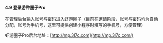 #### 4.9 登录游种圈子Pro

在管理后台输入账号与密码进入虾游圈子（目前在邀请阶段，账号与密码均为自动分配，账号为手机号，这里可提供创建小程序时填写的手机号，方便管理）

虾游圈子Pro后台地址：[http://mp.3l7c.com](http://mp.3l7c.com/)